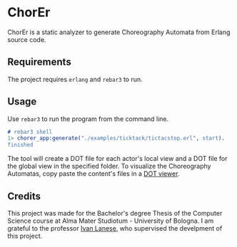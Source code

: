 # ChorEr

ChorEr is a static analyzer to generate Choreography Automata from Erlang source code.

## Requirements

The project requires `erlang` and `rebar3` to run.

## Usage

Use `rebar3` to run the program from the command line.

```erlang
# rebar3 shell
1> chorer_app:generate("./examples/ticktack/tictacstop.erl", start).
finished
```

The tool will create a DOT file for each actor's local view and a DOT file for the global view in the specified folder. To visualize the Choreography Automatas, copy paste the content's files in a [DOT viewer](https://dreampuf.github.io/GraphvizOnline).


## Credits

This project was made for the Bachelor's degree Thesis of the Computer Science course at Alma Mater Studiotum - University of Bologna.
I am grateful to the professor [Ivan Lanese](https://github.com/lanese), who supervised the develpment of this project.